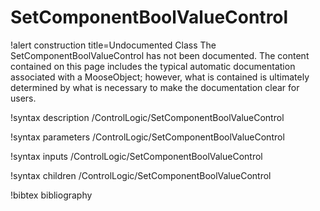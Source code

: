 <!-- MOOSE Documentation Stub: Remove this when content is added. -->

# SetComponentBoolValueControl

!alert construction title=Undocumented Class
The SetComponentBoolValueControl has not been documented. The content contained on this page includes the
typical automatic documentation associated with a MooseObject; however, what is contained is
ultimately determined by what is necessary to make the documentation clear for users.

!syntax description /ControlLogic/SetComponentBoolValueControl

!syntax parameters /ControlLogic/SetComponentBoolValueControl

!syntax inputs /ControlLogic/SetComponentBoolValueControl

!syntax children /ControlLogic/SetComponentBoolValueControl

!bibtex bibliography
